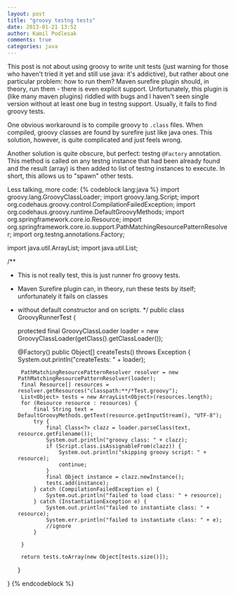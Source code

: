 ```yaml
---
layout: post
title: "groovy testng tests"
date: 2013-01-21 13:52
author: Kamil Podlesak
comments: true
categories: java
---
```



This post is not about using groovy to write unit tests (just warning for those who haven't tried it yet and still use java: it's addictive), but rather about one particular problem:
how to run them? Maven surefire plugin should, in theory, run them - there is even explicit support. Unfortunately, this plugin is (like many maven plugins) riddled with bugs and I haven't seen
single version without at least one bug in testng support. Usually, it fails to find groovy tests.

One obvious workaround is to compile groovy to `.class` files. When compiled, groovy classes are found by surefire just like java ones. This solution, however, is quite complicated and just feels wrong.

Another solution is quite obscure, but perfect: testng `@Factory` annotation.
This method is called on any testng instance that had been already found and the result (array) is then added to list of testng instances to execute. In short, this allows us to "spawn" other tests.

Less talking, more code:
{% codeblock lang:java %}
import groovy.lang.GroovyClassLoader;
import groovy.lang.Script;
import org.codehaus.groovy.control.CompilationFailedException;
import org.codehaus.groovy.runtime.DefaultGroovyMethods;
import org.springframework.core.io.Resource;
import org.springframework.core.io.support.PathMatchingResourcePatternResolver;
import org.testng.annotations.Factory;

import java.util.ArrayList;
import java.util.List;

/**
 * This is not really test, this is just runner fro groovy tests.
 * Maven Surefire plugin can, in theory, run these tests by itself; unfortunately it fails on classes
 * without default constructor and on scripts.
 */
public class GroovyRunnerTest {

    protected final GroovyClassLoader loader = new GroovyClassLoader(getClass().getClassLoader());

    @Factory()
    public Object[] createTests() throws Exception {
        System.out.println("createTests: " + loader);

        PathMatchingResourcePatternResolver resolver = new PathMatchingResourcePatternResolver(loader);
        final Resource[] resources = resolver.getResources("classpath:**/*Test.groovy");
        List<Object> tests = new ArrayList<Object>(resources.length);
        for (Resource resource : resources) {
            final String text = DefaultGroovyMethods.getText(resource.getInputStream(), "UTF-8");
            try {
                final Class<?> clazz = loader.parseClass(text, resource.getFilename());
                System.out.println("groovy class: " + clazz);
                if (Script.class.isAssignableFrom(clazz)) {
                    System.out.println("skipping groovy script: " + resource);
                    continue;
                }
                final Object instance = clazz.newInstance();
                tests.add(instance);
            } catch (CompilationFailedException e) {
                System.out.println("failed to load class: " + resource);
            } catch (InstantiationException e) {
                System.out.println("failed to instantiate class: " + resource);
                System.err.println("failed to instantiate class: " + e);
                //ignore
            }

        }

        return tests.toArray(new Object[tests.size()]);
    }

}
{% endcodeblock %}

